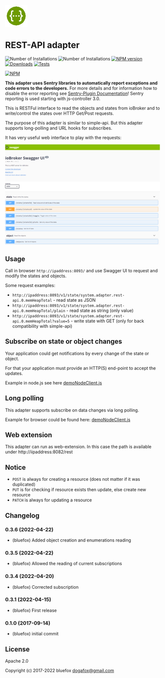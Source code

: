 ![Logo](admin/rest-api.png)
# REST-API adapter

![Number of Installations](http://iobroker.live/badges/rest-api-installed.svg) ![Number of Installations](http://iobroker.live/badges/rest-api-stable.svg) [![NPM version](http://img.shields.io/npm/v/iobroker.rest-api.svg)](https://www.npmjs.com/package/iobroker.rest-api)
[![Downloads](https://img.shields.io/npm/dm/iobroker.rest-api.svg)](https://www.npmjs.com/package/iobroker.rest-api)
[![Tests](https://travis-ci.org/ioBroker/ioBroker.rest-api.svg?branch=master)](https://travis-ci.org/ioBroker/ioBroker.rest-api)

[![NPM](https://nodei.co/npm/iobroker.rest-api.png?downloads=true)](https://nodei.co/npm/iobroker.rest-api/)

**This adapter uses Sentry libraries to automatically report exceptions and code errors to the developers.** For more details and for information how to disable the error reporting see [Sentry-Plugin Documentation](https://github.com/ioBroker/plugin-sentry#plugin-sentry)! Sentry reporting is used starting with js-controller 3.0.

This is RESTFul interface to read the objects and states from ioBroker and to write/control the states over HTTP Get/Post requests.

The purpose of this adapter is similar to simple-api. But this adapter supports long-polling and URL hooks for subscribes.

It has very useful web interface to play with the requests:

![Screenshot](img/screen.png)

## Usage
Call in browser ```http://ipaddress:8093/``` and use Swagger UI to request and modify the states and objects.

Some request examples:
- `http://ipaddress:8093/v1/state/system.adapter.rest-api.0.memHeapTotal` - read state as JSON
- `http://ipaddress:8093/v1/state/system.adapter.rest-api.0.memHeapTotal/plain` - read state as string (only value)
- `http://ipaddress:8093/v1/state/system.adapter.rest-api.0.memHeapTotal?value=5` - write state with GET (only for back compatibility with simple-api)

## Subscribe on state or object changes
Your application could get notifications by every change of the state or object.

For that your application must provide an HTTP(S) end-point to accept the updates.

Example in node.js see here [demoNodeClient.js](examples/demoNodeClient.js)

## Long polling
This adapter supports subscribe on data changes via long polling. 

Example for browser could be found here: [demoNodeClient.js](examples/demoBrowserClient.html)  

## Web extension
This adapter can run as web-extension. In this case the path is available under http://iipaddress:8082/rest

## Notice
- `POST` is always for creating a resource (does not matter if it was duplicated)
- `PUT` is for checking if resource exists then update, else create new resource
- `PATCH` is always for updating a resource

<!--
	Placeholder for the next version (at the beginning of the line):
	### **WORK IN PROGRESS**
-->

## Changelog
### 0.3.6 (2022-04-22)
* (bluefox) Added object creation and enumerations reading

### 0.3.5 (2022-04-22)
* (bluefox) Allowed the reading of current subscriptions

### 0.3.4 (2022-04-20)
* (bluefox) Corrected subscription

### 0.3.1 (2022-04-15)
* (bluefox) First release

### 0.1.0 (2017-09-14)
* (bluefox) initial commit

## License
Apache 2.0

Copyright (c) 2017-2022 bluefox <dogafox@gmail.com>
